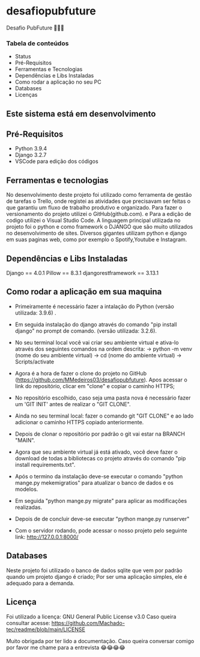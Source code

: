# desafiopubfuture
Desafio PubFuture 🚀🚀🚀

### Tabela de conteúdos
- Status
- Pré-Requisitos
- Ferramentas e Tecnologias
- Dependências e Libs Instaladas
- Como rodar a aplicação no seu PC
- Databases
- Licenças


## Este sistema está em desenvolvimento


## Pré-Requisitos 
- Python 3.9.4
- Django 3.2.7
- VSCode para edição dos códigos

## Ferramentas e tecnologias
No desenvolvimento deste projeto foi utilizado como ferramenta de gestão de tarefas o Trello, onde registei as atividades que precisavam ser feitas o que garantiu um fluxo de trabalho produtivo e organizado. Para fazer o versionamento do projeto utilizei o GitHub(github.com). e Para a edição de codigo utilizei o Visual Studio Code. A linguagem principal utilizada no projeto foi o python e como framework o DJANGO que são muito utilizados no desenvolvimento de sites. Diversos gigantes utilizam python e django em suas paginas web, como por exemplo o Spotify,Youtube e Instagram. 

## Dependências e Libs Instaladas
Django == 4.0.1
Pillow == 8.3.1
djangorestframework == 3.13.1

## Como rodar a aplicação em sua maquina
- Primeiramente é necessário fazer a intalação do Python (versão utilizada: 3.9.6) .
- Em seguida instalação do django através do comando "pip install django" no prompt de comando. (versão utilizada: 3.2.6).
- No seu terminal local você vai criar seu ambiente virtual e ativa-lo através dos seguintes comandos na ordem descrita:
  -> python -m venv (nome do seu ambiente virtual)
  -> cd (nome do ambiente virtual)
  -> Scripts/activate
  
- Agora é a hora de fazer o clone do projeto no GitHub (https://github.com/MMedeiros03/desafiopubfuture). Apos acessar o link do repositório, clicar em "clone" e copiar o caminho HTTPS;
-  No repositório escolhido, caso seja uma pasta nova é necessário fazer um 'GIT INIT' antes de realizar o "GIT CLONE".                                                                      
- Ainda no seu terminal local: fazer o comando git "GIT CLONE" e ao lado adicionar o caminho HTTPS copiado anteriormente.

- Depois de clonar o repositório por padrão o git vai estar na BRANCH "MAIN". 
                                  
- Agora que seu ambiente virtual já está ativado, você deve fazer o download de todas a bibliotecas co projeto através do comando "pip install requirements.txt".
                                                                                                                                           
- Após o termino da instalação deve-se executar o comando "python mange.py mekemigratios" para atualizar o banco de dados e os modelos.

- Em seguida "python mange.py migrate" para aplicar as modificações realizadas. 

- Depois de de concluir deve-se executar "python mange.py runserver"

- Com o servidor rodando, pode acessar o nosso projeto pelo seguinte link: http://127.0.0.1:8000/


## Databases
Neste projeto foi utilizado o banco de dados sqlite que vem por padrão quando um projeto django é criado;
Por ser uma aplicação simples, ele é adequado para a demanda. 


## Licença
Foi utilizado a licença: GNU General Public License v3.0
Caso queira consultar acesse: https://github.com/Machado-tec/readme/blob/main/LICENSE


Muito obrigada por ter lido a documentação. Caso queira conversar comigo por favor me chame para a entrevista 😂😂😂😂
